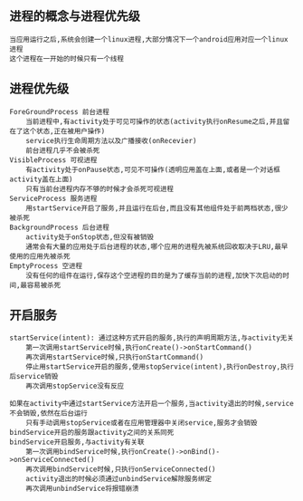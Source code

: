 ## 进程的概念与进程优先级
	当应用运行之后,系统会创建一个linux进程,大部分情况下一个android应用对应一个linux进程
	这个进程在一开始的时候只有一个线程

## 进程优先级
	ForeGroundProcess 前台进程
		当前进程中,有activity处于可见可操作的状态(activity执行onResume之后,并且留在了这个状态,正在被用户操作)
		service执行生命周期方法以及广播接收(onRecevier)
		前台进程几乎不会被杀死
	VisibleProcess 可视进程
		有activity处于onPause状态,可见不可操作(透明应用盖在上面,或者是一个对话框activity盖在上面)
		只有当前台进程内存不够的时候才会杀死可视进程
	ServiceProcess 服务进程
		用startService开启了服务,并且运行在后台,而且没有其他组件处于前两档状态,很少被杀死
	BackgroundProcess 后台进程
		activity处于onStop状态,但没有被销毁
		通常会有大量的应用处于后台进程的状态,哪个应用的进程先被系统回收取决于LRU,最早使用的应用先被杀死
	EmptyProcess 空进程
		没有任何的组件在运行,保存这个空进程的目的是为了缓存当前的进程,加快下次启动的时间,最容易被杀死

## 开启服务
	startService(intent): 通过这种方式开启的服务,执行的声明周期方法,与activity无关
		第一次调用startService时候,执行onCreate()->onStartCommand()
		再次调用startService时候,只执行onStartCommand()
		停止用startService开启的服务,使用stopService(intent),执行onDestroy,执行后service销毁
		再次调用stopService没有反应

	如果在activity中通过startService方法开启一个服务,当activity退出的时候,service不会销毁,依然在后台运行
		只有手动调用stopService或者在应用管理器中关闭service,服务才会销毁
	bindService开启的服务跟activity之间的关系同死
	bindService开启服务,与activity有关联
		第一次调用bindService时候,执行onCreate()->onBind()->onServiceConnected()
		再次调用bindService时候,只执行onServiceConnected()
		activity退出的时候必须通过unbindService解除服务绑定
		再次调用unbindService将报错崩溃


